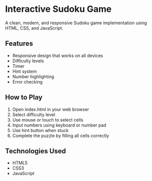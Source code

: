 # Interactive Sudoku Game

A clean, modern, and responsive Sudoku game implementation using HTML, CSS, and JavaScript.

## Features
- Responsive design that works on all devices
- Difficulty levels
- Timer
- Hint system
- Number highlighting
- Error checking

## How to Play
1. Open index.html in your web browser
2. Select difficulty level
3. Use mouse or touch to select cells
4. Input numbers using keyboard or number pad
5. Use hint button when stuck
6. Complete the puzzle by filling all cells correctly

## Technologies Used
- HTML5
- CSS3
- JavaScript
